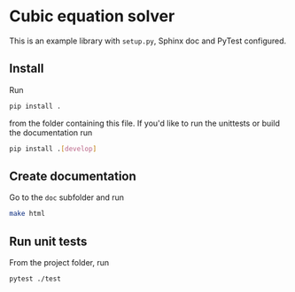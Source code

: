 Cubic equation solver
=====================

This is an example library with `setup.py`, Sphinx doc and PyTest configured.


Install
-------

Run

```bash
pip install .
```

from the folder containing this file. If you'd like to run the unittests or build the documentation run

```bash
pip install .[develop]
```

Create documentation
--------------------

Go to the `doc` subfolder and run

```bash
make html
```

Run unit tests
--------------

From the project folder, run

```bash
pytest ./test
```
